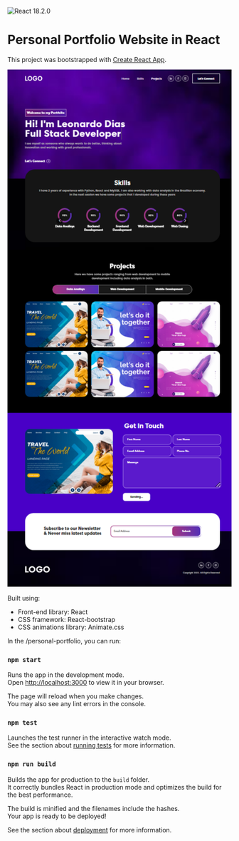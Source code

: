           
![React 18.2.0](https://img.shields.io/badge/React-18.2.0-blue.svg)


# Personal Portfolio Website in React

This project was bootstrapped with [Create React App](https://github.com/facebook/create-react-app).

<img width="1266" alt="Screen Shot 2022-12-07 at 1 16 02 PM" src="https://github.com/Leonardo-Dias-Up/Portfolio/blob/main/Portfolio.png">

Built using:

- Front-end library: React
- CSS framework: React-bootstrap
- CSS animations library: Animate.css

In the /personal-portfolio, you can run:

### `npm start`

Runs the app in the development mode.\
Open [http://localhost:3000](http://localhost:3000) to view it in your browser.

The page will reload when you make changes.\
You may also see any lint errors in the console.

### `npm test`

Launches the test runner in the interactive watch mode.\
See the section about [running tests](https://facebook.github.io/create-react-app/docs/running-tests) for more information.

### `npm run build`

Builds the app for production to the `build` folder.\
It correctly bundles React in production mode and optimizes the build for the best performance.

The build is minified and the filenames include the hashes.\
Your app is ready to be deployed!

See the section about [deployment](https://facebook.github.io/create-react-app/docs/deployment) for more information.
